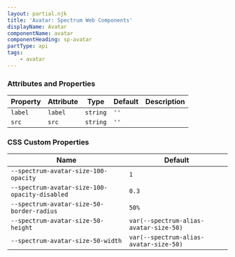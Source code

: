```yaml
---
layout: partial.njk
title: 'Avatar: Spectrum Web Components'
displayName: Avatar
componentName: avatar
componentHeading: sp-avatar
partType: api
tags:
    - avatar
---
```


### Attributes and Properties

<div class="table-container">
<table class="spectrum-Table">
<thead class="spectrum-Table-head">
<tr>

<th class="spectrum-Table-headCell">
Property
</th>

<th class="spectrum-Table-headCell">
Attribute
</th>

<th class="spectrum-Table-headCell">
Type
</th>

<th class="spectrum-Table-headCell">
Default
</th>

<th class="spectrum-Table-headCell">
Description
</th>

</tr>
</thead>
<tbody class="spectrum-Table-body">

<tr class="spectrum-Table-row">

<td class="spectrum-Table-cell">
<code>label</code>
</td>

<td class="spectrum-Table-cell">
<code>label</code>
</td>

<td class="spectrum-Table-cell">
<code>string</code>
</td>

<td class="spectrum-Table-cell">
<code>''</code>
</td>

<td class="spectrum-Table-cell">

</td>

</tr>

<tr class="spectrum-Table-row">

<td class="spectrum-Table-cell">
<code>src</code>
</td>

<td class="spectrum-Table-cell">
<code>src</code>
</td>

<td class="spectrum-Table-cell">
<code>string</code>
</td>

<td class="spectrum-Table-cell">
<code>''</code>
</td>

<td class="spectrum-Table-cell">

</td>

</tr>

</tbody>
</table>
</div>
    



### CSS Custom Properties

<div class="table-container">
<table class="spectrum-Table">
<thead class="spectrum-Table-head">
<tr>

<th class="spectrum-Table-headCell">
Name
</th>

<th class="spectrum-Table-headCell">
Default
</th>

</tr>
</thead>
<tbody class="spectrum-Table-body">

<tr class="spectrum-Table-row">

<td class="spectrum-Table-cell">
<code>--spectrum-avatar-size-100-opacity</code>
</td>

<td class="spectrum-Table-cell">
<code>1</code>
</td>

</tr>

<tr class="spectrum-Table-row">

<td class="spectrum-Table-cell">
<code>--spectrum-avatar-size-100-opacity-disabled</code>
</td>

<td class="spectrum-Table-cell">
<code>0.3</code>
</td>

</tr>

<tr class="spectrum-Table-row">

<td class="spectrum-Table-cell">
<code>--spectrum-avatar-size-50-border-radius</code>
</td>

<td class="spectrum-Table-cell">
<code>50%</code>
</td>

</tr>

<tr class="spectrum-Table-row">

<td class="spectrum-Table-cell">
<code>--spectrum-avatar-size-50-height</code>
</td>

<td class="spectrum-Table-cell">
<code>var(--spectrum-alias-avatar-size-50)</code>
</td>

</tr>

<tr class="spectrum-Table-row">

<td class="spectrum-Table-cell">
<code>--spectrum-avatar-size-50-width</code>
</td>

<td class="spectrum-Table-cell">
<code>var(--spectrum-alias-avatar-size-50)</code>
</td>

</tr>

</tbody>
</table>
</div>
    